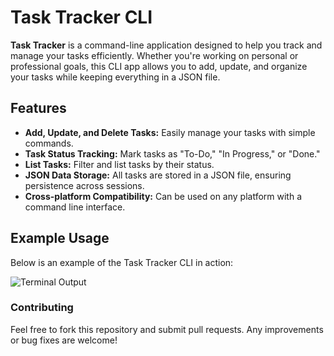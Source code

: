 # Task Tracker CLI

**Task Tracker** is a command-line application designed to help you track and manage your tasks efficiently. Whether you're working on personal or professional goals, this CLI app allows you to add, update, and organize your tasks while keeping everything in a JSON file.

## Features

- **Add, Update, and Delete Tasks:** Easily manage your tasks with simple commands.
- **Task Status Tracking:** Mark tasks as "To-Do," "In Progress," or "Done."
- **List Tasks:** Filter and list tasks by their status.
- **JSON Data Storage:** All tasks are stored in a JSON file, ensuring persistence across sessions.
- **Cross-platform Compatibility:** Can be used on any platform with a command line interface.

## Example Usage

Below is an example of the Task Tracker CLI in action:

![Terminal Output](https://i.ibb.co/6Bg0zM8/image.png)
### Contributing
Feel free to fork this repository and submit pull requests. Any improvements or bug fixes are welcome!
